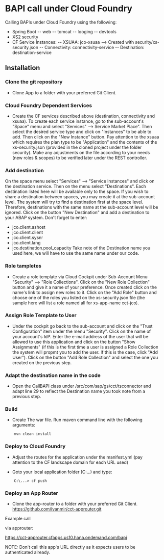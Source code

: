 # BAPI call under Cloud Foundry 
Calling BAPIs under Cloud Foundry using the following:

- Spring Boot
-- web
-- tomcat
-- looging
-- devtools
- XS2 security
- CF Service Instances:
-- XSUAA: jco-xsuaa --> Created with security/xs-security.json
-- Connectivity: connectivity-service
-- Destination: destination-service

## Installation

### Clone the git repository
- Clone App to a folder with your preferred Git Client.

### Cloud Foundry Dependent Services
- Create the CF services described above (destination, connectivity and xsuaa). To create each service instance, go to the sub-account's "Space" menu and select "Services" --> Service Market Place". Then select the desired service type and click on "Instances" to be able to add. Then click on the "New Instance" button. Pay attention to the xsuaa which requires the plan type to be "Application" and the contents of the xs-security.json (provided in the cloned project under the folder security). Make any adjustments on the file according to your needs (new roles & scopes) to be verified later under the REST controller.

### Add destination
On the space menu select "Services" --> "Service Instances" and click on the destination service. Then on the menu select "Destinations". Each destination listed here will be available only to the space. If you wish to share a destination between spaces, you may create it at the sub-account level. The system will try to find a destination first at the space level. Therefore, destinations with the same name at the sub-account level will be ignored. Click on the button "New Destination" and add a destination to your ABAP system. Don't forget to enter:
- jco.client.ashost
- jco.client.client
- jco.client.sysnr
- jco.client.lang
- jco.destination.pool_capacity
Take note of the Destination name you used here, we will have to use the same name under our code.

### Role tampletes
- Create a role template via Cloud Cockpit under Sub-Account Menu "Security" --> "Role Collections". Click on the "New Role Collection" button and give it a name of your preference. Once created click on the name's link to assign new roles to it. Click on the "Add Role" button and choose one of the roles you listed on the xs-security.json file (the sample here will list a role named all for xs-app-name cct-jco).

### Assign Role Template to User
- Under the cockpit go back to the sub-account and click on the "Trust Configuration" item under the menu "Security". Click on the name of your account's IdP. Enter the e-mail address of the user that will be allowed to use this application and click on the button "Show Assignments" (if this is the first time a user is assigned a Role Collection the system will propmt you to add the user. If this is the case, click "Add User"). Click on the button "Add Role Collection" and select the one you created on the previous step.

### Adapt the destination name in the code
- Open the CallBAPI class under /src/com/sap/gs/cct/tsconnector and adapt line 29 to reflect the Destination name you took note from a previous step. 

### Build
- Create The war file.
Run maven command line with the following arguments:

```
    mvn clean install
```

### Deploy to Cloud Foundry
- Adjust the routes for the application under the manifest.yml (pay attention to the CF landscape domain for each URL used)

- Goto your local application folder (C:\...) and type:

```
    C:\...> cf push
```

### Deploy an App Router
- Clone the app-router to a folder with your preferred Git Client.
https://github.com/ivanmir/cct-approuter.git

Example call

via approuter:

https://cct-approuter.cfapps.us10.hana.ondemand.com/bapi

NOTE: Don't call this app's URL directly as it expects users to be authenticated already.
